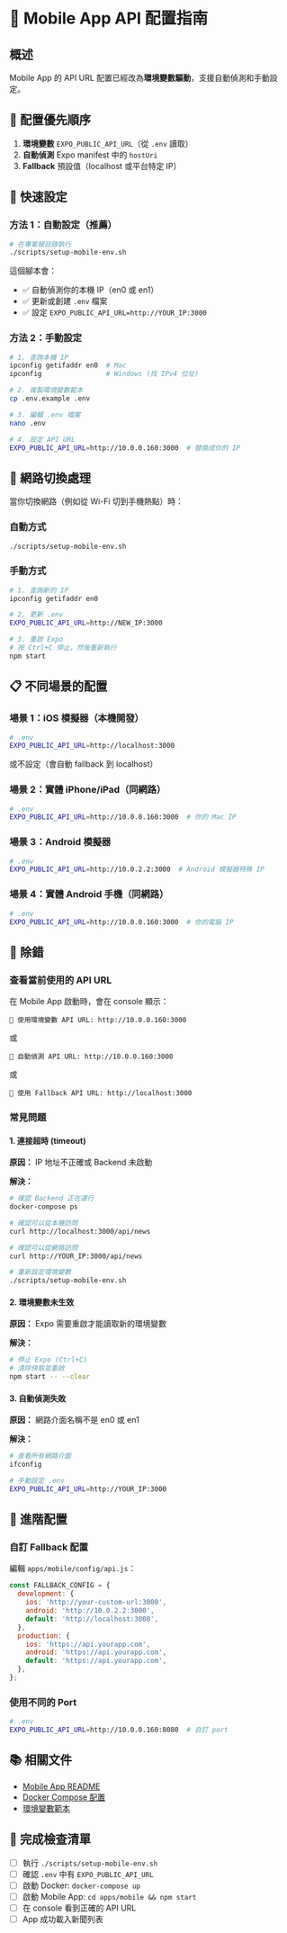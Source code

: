 # 📱 Mobile App API 配置指南

## 概述

Mobile App 的 API URL 配置已經改為**環境變數驅動**，支援自動偵測和手動設定。

## 🎯 配置優先順序

1. **環境變數** `EXPO_PUBLIC_API_URL`（從 `.env` 讀取）
2. **自動偵測** Expo manifest 中的 `hostUri`
3. **Fallback** 預設值（localhost 或平台特定 IP）

## 🚀 快速設定

### 方法 1：自動設定（推薦）

```bash
# 在專案根目錄執行
./scripts/setup-mobile-env.sh
```

這個腳本會：
- ✅ 自動偵測你的本機 IP（en0 或 en1）
- ✅ 更新或創建 `.env` 檔案
- ✅ 設定 `EXPO_PUBLIC_API_URL=http://YOUR_IP:3000`

### 方法 2：手動設定

```bash
# 1. 查詢本機 IP
ipconfig getifaddr en0  # Mac
ipconfig                # Windows (找 IPv4 位址)

# 2. 複製環境變數範本
cp .env.example .env

# 3. 編輯 .env 檔案
nano .env

# 4. 設定 API URL
EXPO_PUBLIC_API_URL=http://10.0.0.160:3000  # 替換成你的 IP
```

## 🔄 網路切換處理

當你切換網路（例如從 Wi-Fi 切到手機熱點）時：

### 自動方式
```bash
./scripts/setup-mobile-env.sh
```

### 手動方式
```bash
# 1. 查詢新的 IP
ipconfig getifaddr en0

# 2. 更新 .env
EXPO_PUBLIC_API_URL=http://NEW_IP:3000

# 3. 重啟 Expo
# 按 Ctrl+C 停止，然後重新執行
npm start
```

## 📋 不同場景的配置

### 場景 1：iOS 模擬器（本機開發）

```bash
# .env
EXPO_PUBLIC_API_URL=http://localhost:3000
```

或不設定（會自動 fallback 到 localhost）

### 場景 2：實體 iPhone/iPad（同網路）

```bash
# .env
EXPO_PUBLIC_API_URL=http://10.0.0.160:3000  # 你的 Mac IP
```

### 場景 3：Android 模擬器

```bash
# .env
EXPO_PUBLIC_API_URL=http://10.0.2.2:3000  # Android 模擬器特殊 IP
```

### 場景 4：實體 Android 手機（同網路）

```bash
# .env
EXPO_PUBLIC_API_URL=http://10.0.0.160:3000  # 你的電腦 IP
```

## 🐛 除錯

### 查看當前使用的 API URL

在 Mobile App 啟動時，會在 console 顯示：

```
📡 使用環境變數 API URL: http://10.0.0.160:3000
```

或

```
📡 自動偵測 API URL: http://10.0.0.160:3000
```

或

```
📡 使用 Fallback API URL: http://localhost:3000
```

### 常見問題

#### 1. 連接超時 (timeout)

**原因：** IP 地址不正確或 Backend 未啟動

**解決：**
```bash
# 確認 Backend 正在運行
docker-compose ps

# 確認可以從本機訪問
curl http://localhost:3000/api/news

# 確認可以從網路訪問
curl http://YOUR_IP:3000/api/news

# 重新設定環境變數
./scripts/setup-mobile-env.sh
```

#### 2. 環境變數未生效

**原因：** Expo 需要重啟才能讀取新的環境變數

**解決：**
```bash
# 停止 Expo (Ctrl+C)
# 清除快取並重啟
npm start -- --clear
```

#### 3. 自動偵測失敗

**原因：** 網路介面名稱不是 en0 或 en1

**解決：**
```bash
# 查看所有網路介面
ifconfig

# 手動設定 .env
EXPO_PUBLIC_API_URL=http://YOUR_IP:3000
```

## 🔧 進階配置

### 自訂 Fallback 配置

編輯 `apps/mobile/config/api.js`：

```javascript
const FALLBACK_CONFIG = {
  development: {
    ios: 'http://your-custom-url:3000',
    android: 'http://10.0.2.2:3000',
    default: 'http://localhost:3000',
  },
  production: {
    ios: 'https://api.yourapp.com',
    android: 'https://api.yourapp.com',
    default: 'https://api.yourapp.com',
  },
};
```

### 使用不同的 Port

```bash
# .env
EXPO_PUBLIC_API_URL=http://10.0.0.160:8080  # 自訂 port
```

## 📚 相關文件

- [Mobile App README](../apps/mobile/README.md)
- [Docker Compose 配置](../docker-compose.yml)
- [環境變數範本](../.env.example)

## 🎉 完成檢查清單

- [ ] 執行 `./scripts/setup-mobile-env.sh`
- [ ] 確認 `.env` 中有 `EXPO_PUBLIC_API_URL`
- [ ] 啟動 Docker: `docker-compose up`
- [ ] 啟動 Mobile App: `cd apps/mobile && npm start`
- [ ] 在 console 看到正確的 API URL
- [ ] App 成功載入新聞列表
